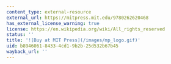 ```yaml
---
content_type: external-resource
external_url: https://mitpress.mit.edu/9780262620468
has_external_license_warning: true
license: https://en.wikipedia.org/wiki/All_rights_reserved
status: ''
title: '![Buy at MIT Press](/images/mp_logo.gif)'
uid: b8946061-8433-4cd1-9b2b-25d532b67b45
wayback_url: ''
---
```


